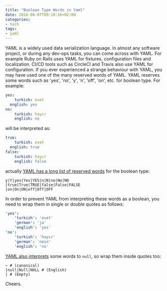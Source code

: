 ```yaml
---
title: "Boolean Type Words in Yaml"
date: 2016-06-07T09:10:16+02:00
categories:
- tech
tags:
- yaml
---
```


YAML is a widely used data serialization language. In almost any software
project, or during any dev-ops tasks, you can come across with YAML.
For example Ruby on Rails uses YAML for fixtures, configuration files and
localization. CI/CD tools such as CircleCI and Travis also use YAML for
configuration. If you ever experienced a strange behaviour with YAML, you may
have used one of the many reserved words of YAML. YAML reserves some words
such as 'yes', 'no', 'y', 'n', 'off', 'on', etc. for boolean type. For example:

```yaml
yes:
	turkish: evet
  english: yes
no:
	turkish: hayır
	english: no
```

will be interpreted as:

```yaml
true:
	turkish: evet
  english: true
false:
	turkish: hayır
	english: false
```

actually [YAML has a long list of reserved words](http://yaml.org/type/bool.html)
for the boolean type:

```
y|Y|yes|Yes|YES|n|N|no|No|NO
|true|True|TRUE|false|False|FALSE
|on|On|ON|off|Off|OFF
```

In order to prevent YAML from interpreting these words as a boolean, you need to
wrap them in single or double quotes as follows:

```yaml
'yes':
	'turkish': 'evet'
    'german': 'ja'
    'english': 'yes'
'no':
	'turkish': 'hayır'
    'german': 'nein'
	'english': 'no'
```

[YAML also interprets](http://yaml.org/type/null.html) some words to `null`, so
wrap them inside quotes too:

```
~ # (canonical)
|null|Null|NULL # (English)
| # (Empty)
```

Cheers.
